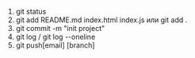 1. git status
2. git add README.md index.html index.js или git add .
3. git commit -m "init project"
4. git log / git log --oneline
5. git push[email] [branch]
